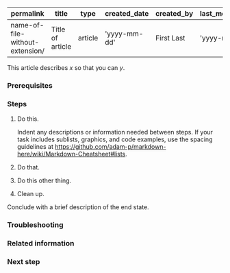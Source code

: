permalink | title |type | created_date | created_by | last_modified_date | last_modified_by | product | product_url
--- | --- | --- | --- | --- | --- | --- | --- | ---
name-of-file-without-extension/ | Title of article | article | 'yyyy-mm-dd' | First Last | 'yyyy-mm-dd' | First Last | Product Name | product-name

<!--
For detailed guidelines for creating clear and effective tasks, see [the Tasks section of the style guide](https://github.com/rackerlabs/docs-rackspace/blob/master/style-guide/m-z-style-guidelines.md#tasks).

For guidelines specific to How-To articles, see [Contributing to the Rackspace How-To content repository](https://github.com/rackerlabs/rackspace-how-to/blob/master/CONTRIBUTING.md).

For a good example article that illustrates most of the areas covered in this template, see https://github.com/rackerlabs/rackspace-how-to/blob/master/content/cloud-servers/migrating-an-application-built-on-a-lamp-stack-from-amazon-web-services.md.
-->

<!--
Limit task topics to a single task or a closely related group of tasks. Include as much context as necessary for the user to be able to complete the task.

Create a title (in the header section, above) that accurately describes the task. Start with an imperative verb, and use sentence-style capitalization. For example:

Create and attach a volume
Install or upgrade PHP 5.3 for CentOS 5.x
-->

This article describes *x* so that you can *y*.

<!--
To begin the article, provide a brief summary of what the article describes and why it matters. For example:

"You can send email to a large number of people by assigning them to a parent email list called a group list. This article shows you how to create a group list."

"To set up Webmail Mobile Sync with your Rackspace Email account on your mobile device, you need to add an ActiveSync or BlackBerry Enterprise Service (BES) license through the Cloud Office Control Panel. This article shows you how to add a ActiveSync or BES license."

You are not limited to this phrasing, but ensure that the introduction adequately describes what the article is about.
-->

### Prerequisites

<!--
List necessary prerequisites for the task or set of tasks. Limit this section to only what the user needs to know or do to accomplish the task.

- Software that must already be installed
- Dependencies
- Links to other articles
- Any other required setup
-->

### Steps

<!--
If you have a "Prerequisites" section, or you have more than one procedure (set of steps) in the article, precede each list of steps with a descriptive heading. Begin the heading with  an imperative verb (for example, Create a scheduled backup). If an article has just one set of steps, and it is preceded by only a brief introduction, you can omit this heading.

List steps in a numbered list. Limit each step to a single action. For detailed guidelines for writing effective and clear step text, see [the style guide](https://github.com/rackerlabs/docs-rackspace/blob/master/style-guide/m-z-style-guidelines.md#tasks-steps).

Include as many "Steps" sections as needed to provide a complete article to the user.

To make it easier to shuffle steps around, number each with 1.; the processor handles numbering the steps appropriately.
-->

1. Do this.

    Indent any descriptions or information needed between steps. If your task includes sublists, graphics, and code examples, use the spacing guidelines at https://github.com/adam-p/markdown-here/wiki/Markdown-Cheatsheet#lists.

1. Do that.

1. Do this other thing.

1. Clean up.

Conclude with a brief description of the end state.

### Troubleshooting

<!--

If there are known issues that the user could encounter during the task, describe those issues and their workarounds in this section. If the issues and workarounds are provided in another article, provide a link to that article.

-->

### Related information

<!--
Provide links to related content.
-->

### Next step

<!--
If the task is part of a larger set of tasks, you can help the customer by including this section and a link to the next task article.
-->
